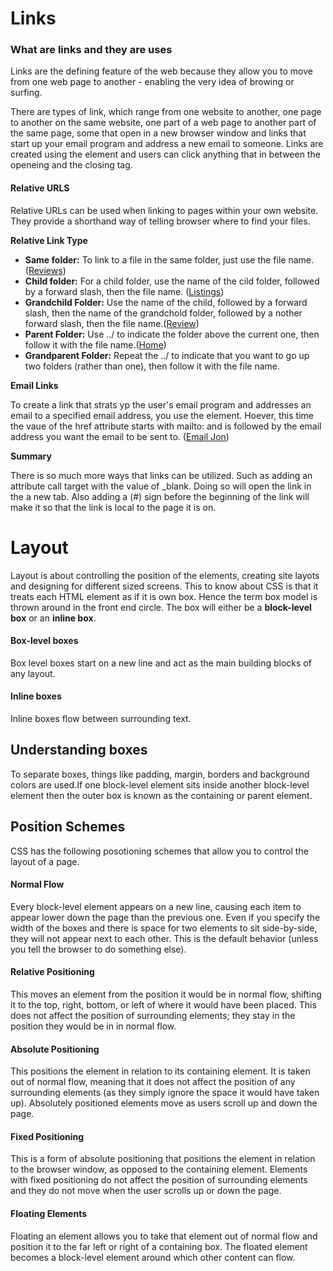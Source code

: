 # Links

### What are links and they are uses

Links are the defining feature of the web because they allow you to move from one web page to another - enabling the very idea of browing or surfing.

There are types of link, which range from one website to another, one page to another on the same website, one part of a web page to another part of the same page, some that open in a new browser window and links that start up your email program and address a new email to someone.
Links are created using the <a> element and users can click anything that in between the openeing and the closing tag.

#### Relative URLS

Relative URLs can be used when linking to pages within your own website. They provide a shorthand way of telling browser where to find your files. 

**Relative Link Type**

* **Same folder:** To link to a file in the same folder, just use the file name. (<a href='reviews.html'>Reviews</a>)
* **Child folder:** For a child folder, use the name of the cild folder, followed by a forward slash, then the file name. (<a href='music/listings.html'>Listings</a>)
* **Grandchild Folder:** Use the name of the child, followed by a forward slash, then the name of the grandchold folder, followed by a nother forward slash, then the file name.(<a href="movies/dvd/reviews.html">Review</a>)
* **Parent Folder:** Use ../ to indicate the folder above the current one, then follow it with the file name.(<a href="../index.html">Home</a>)
* **Grandparent Folder:** Repeat the ../ to indicate that you want to go up two folders (rather than one), then follow it with the file name.

**Email Links**

To create a link that strats yp the user's email program and addresses an email to a specified email address, you use the <a> element. Hoever, this time the vaue of the href attribute starts with mailto: and is followed by the email address you want the email to be sent to. (<a href="mailto:jon@example.org">Email Jon</a>)

**Summary**

There is so much more ways that links can be utilized. Such as adding an attribute call target with the value of _blank. Doing so will open the link in the a new tab. Also adding a (#) sign before the beginning of the link will make it so that the link is local to the page it is on.

# Layout

Layout is about controlling the position of the elements, creating site layots and designing for different sized screens. This to know about CSS is that it treats each HTML element as if it is own box. Hence the term box model is thrown around in the front end circle. The box will either be a **block-level box** or an **inline box**.

#### Box-level boxes

Box level boxes start on a new line and act as the main building blocks of any layout.

#### Inline boxes

Inline boxes flow between surrounding text. 

## Understanding boxes

To separate boxes, things like padding, margin, borders and background colors are used.If one block-level element sits inside another block-level element then the outer box is known as the containing or parent element.

## Position Schemes

CSS has the following posotioning schemes that allow you to control the layout of a page.


#### Normal Flow

Every block-level element appears on a new line, causing each item to appear lower down the page than the previous one. Even if you specify the width of the boxes and there is space for two elements to sit side-by-side, they will not appear next to each other. This is the default behavior (unless you tell the browser to do something else).

#### Relative Positioning

This moves an element from the position it would be in normal flow, shifting it to the top, right, bottom, or left of where it would have been placed. This does not affect the position of surrounding elements; they stay in the position they would be in in normal flow.

#### Absolute Positioning

This positions the element 
in relation to its containing element. It is taken out of normal flow, meaning that it does not affect the position 
of any surrounding elements 
(as they simply ignore the space it would have taken up). Absolutely positioned elements move as users scroll up and down the page.

#### Fixed Positioning

This is a form of absolute positioning that positions 
the element in relation to the browser window, as opposed to the containing element. Elements with fixed positioning do not affect the position of surrounding elements and they do not move when the user scrolls up or down the page.

#### Floating Elements

Floating an element allows you to take that element out of normal flow and position 
it to the far left or right of a containing box. The floated element becomes a block-level element around which other content can flow.